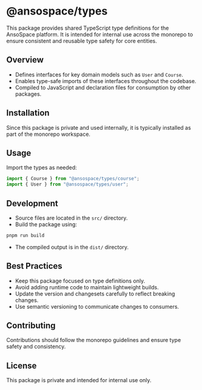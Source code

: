 # @ansospace/types

This package provides shared TypeScript type definitions for the AnsoSpace platform. It is intended for internal use across the monorepo to ensure consistent and reusable type safety for core entities.

## Overview

- Defines interfaces for key domain models such as `User` and `Course`.
- Enables type-safe imports of these interfaces throughout the codebase.
- Compiled to JavaScript and declaration files for consumption by other packages.

## Installation

Since this package is private and used internally, it is typically installed as part of the monorepo workspace.

## Usage

Import the types as needed:

```ts
import { Course } from "@ansospace/types/course";
import { User } from "@ansospace/types/user";
```

## Development

- Source files are located in the `src/` directory.
- Build the package using:

```bash
pnpm run build
```

- The compiled output is in the `dist/` directory.

## Best Practices

- Keep this package focused on type definitions only.
- Avoid adding runtime code to maintain lightweight builds.
- Update the version and changesets carefully to reflect breaking changes.
- Use semantic versioning to communicate changes to consumers.

## Contributing

Contributions should follow the monorepo guidelines and ensure type safety and consistency.

## License

This package is private and intended for internal use only.
